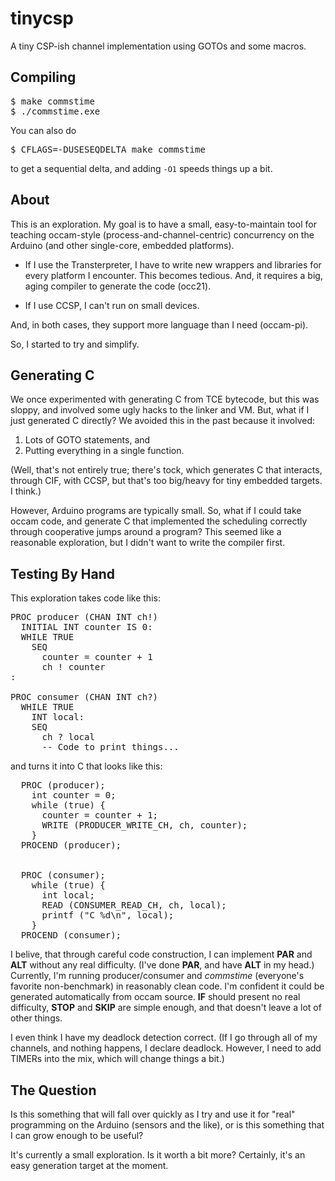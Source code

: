 # tinycsp

A tiny CSP-ish channel implementation using GOTOs and some macros.

## Compiling

<pre>
$ make commstime
$ ./commstime.exe
</pre>

You can also do

<pre>
$ CFLAGS=-DUSESEQDELTA make commstime
</pre>

to get a sequential delta, and adding <code>-O1</code> speeds things up a bit.

## About

This is an exploration. My goal is to have a small, easy-to-maintain tool for teaching occam-style (process-and-channel-centric) concurrency on the Arduino (and other single-core, embedded platforms). 

* If I use the Transterpreter, I have to write new wrappers and libraries for every platform I encounter. This becomes tedious. And, it requires a big, aging compiler to generate the code (occ21). 

* If I use CCSP, I can't run on small devices.

And, in both cases, they support more language than I need (occam-pi). 

So, I started to try and simplify.

## Generating C

We once experimented with generating C from TCE bytecode, but this was sloppy, and involved some ugly hacks to the linker and VM. But, what if I just generated C directly? We avoided this in the past because it involved:

1. Lots of GOTO statements, and 
2. Putting everything in a single function.

(Well, that's not entirely true; there's tock, which generates C that interacts, through CIF, with CCSP, but that's too big/heavy for tiny embedded targets. I think.)

However, Arduino programs are typically small. So, what if I could take occam code, and generate C that implemented the scheduling correctly through cooperative jumps around a program? This seemed like a reasonable exploration, but I didn't want to write the compiler first.

## Testing By Hand

This exploration takes code like this:

<pre>
PROC producer (CHAN INT ch!)
  INITIAL INT counter IS 0:
  WHILE TRUE
    SEQ
      counter = counter + 1
      ch ! counter
:

PROC consumer (CHAN INT ch?)
  WHILE TRUE
    INT local:
    SEQ
      ch ? local
      -- Code to print things...
</pre>

and turns it into C that looks like this:

<pre>
  PROC (producer);
    int counter = 0;
    while (true) {
      counter = counter + 1;
      WRITE (PRODUCER_WRITE_CH, ch, counter);
    }        
  PROCEND (producer);


  PROC (consumer);
    while (true) { 
      int local;
      READ (CONSUMER_READ_CH, ch, local);
      printf ("C %d\n", local);   
    }    
  PROCEND (consumer);
</pre>

I belive, that through careful code construction, I can implement **PAR** and **ALT** without any real difficulty. (I've done **PAR**, and have **ALT** in my head.) Currently, I'm running producer/consumer and *commstime* (everyone's favorite non-benchmark) in reasonably clean code. I'm confident it could be generated automatically from occam source. **IF** should present no real difficulty, **STOP** and **SKIP** are simple enough, and that doesn't leave a lot of other things. 

I even think I have my deadlock detection correct. (If I go through all of my channels, and nothing happens, I declare deadlock. However, I need to add TIMERs into the mix, which will change things a bit.)

## The Question

Is this something that will fall over quickly as I try and use it for "real" programming on the Arduino (sensors and the like), or is this something that I can grow enough to be useful? 

It's currently a small exploration. Is it worth a bit more? Certainly, it's an easy generation target at the moment.
